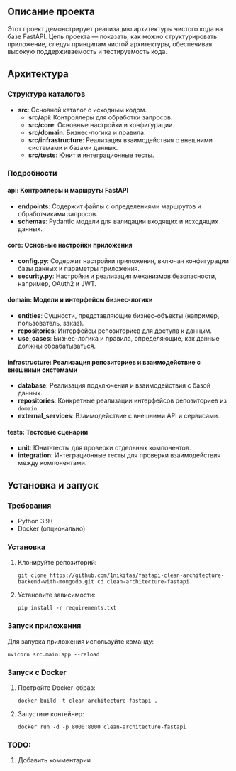 ## Описание проекта

Этот проект демонстрирует реализацию архитектуры чистого кода на базе FastAPI. Цель проекта — показать, как можно структурировать приложение, следуя принципам чистой архитектуры, обеспечивая высокую поддерживаемость и тестируемость кода.

## Архитектура

### Структура каталогов

- **src**: Основной каталог с исходным кодом.
    - **src/api**: Контроллеры для обработки запросов.
    - **src/core**: Основные настройки и конфигурации.
    - **src/domain**: Бизнес-логика и правила.
    - **src/infrastructure**: Реализация взаимодействия с внешними системами и базами данных.
    - **src/tests**: Юнит и интеграционные тесты.

### Подробности

#### api: Контроллеры и маршруты FastAPI

- **endpoints**: Содержит файлы с определениями маршрутов и обработчиками запросов.
- **schemas**: Pydantic модели для валидации входящих и исходящих данных.

#### core: Основные настройки приложения

- **config.py**: Содержит настройки приложения, включая конфигурации базы данных и параметры приложения.
- **security.py**: Настройки и реализация механизмов безопасности, например, OAuth2 и JWT.

#### domain: Модели и интерфейсы бизнес-логики

- **entities**: Сущности, представляющие бизнес-объекты (например, пользователь, заказ).
- **repositories**: Интерфейсы репозиториев для доступа к данным.
- **use_cases**: Бизнес-логика и правила, определяющие, как данные должны обрабатываться.

#### infrastructure: Реализация репозиториев и взаимодействие с внешними системами

- **database**: Реализация подключения и взаимодействия с базой данных.
- **repositories**: Конкретные реализации интерфейсов репозиториев из `domain`.
- **external_services**: Взаимодействие с внешними API и сервисами.

#### tests: Тестовые сценарии

- **unit**: Юнит-тесты для проверки отдельных компонентов.
- **integration**: Интеграционные тесты для проверки взаимодействия между компонентами.

## Установка и запуск

### Требования

- Python 3.9+
- Docker (опционально)

### Установка

1. Клонируйте репозиторий:
        
    `git clone https://github.com/1nikitas/fastapi-clean-architecture-backend-with-mongodb.git
     cd clean-architecture-fastapi
    `
    
3. Установите зависимости:
    
    `pip install -r requirements.txt`
    

### Запуск приложения

Для запуска приложения используйте команду:

`uvicorn src.main:app --reload`

### Запуск с Docker

1. Постройте Docker-образ:
    
    `docker build -t clean-architecture-fastapi .`
    
2. Запустите контейнер:
    
    `docker run -d -p 8000:8000 clean-architecture-fastapi`

### TODO:
1. Добавить комментарии
